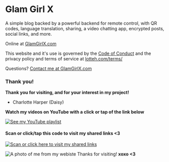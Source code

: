 # Glam Girl X

A simple blog backed by a powerful backend for remote control, with QR codes, language translation, sharing, a video chatting app, encrypted posts, social links, and more.

Online at [GlamGirlX.com](https://glamgirlx.com)

This website and it's use is governed by the [Code of Conduct](https://github.com/daisycamber/lotteharper/blob/main/CODE_OF_CONDUCT.md) and the privacy policy and terms of service at [lotteh.com/terms/](https://lotteh.com/terms/)

Questions? [Contact me at GlamGirlX.com](https://glamgirlx.com/contact)

### Thank you!
__Thank you for visiting, and for your interest in my project!__
- Charlotte Harper (Daisy)

__Watch my videos on YouTube with a click or tap of the link below__

[![See my YouTube playlist](https://img.youtube.com/vi/1b79ArshiHI/0.jpg)](https://www.youtube.com/watch?v=h5n3WfZRqMw&list=PLM98ZFiLn-FGjYm-RNKteBj0YpNXNjZFR&index=1)

#### Scan or click/tap this code to visit my shared links <3
[![Scan or click here to visit my shared links](https://i.imgur.com/WJ8gHin.png)](https://lotteh.com/@Daisy)

![A photo of me from my webiste Thanks for visiting!](https://i.imgur.com/dAQRaWt.jpeg)
__xoxo <3__
